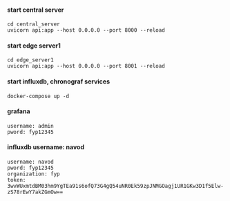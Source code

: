 #### start central server
```
cd central_server
uvicorn api:app --host 0.0.0.0 --port 8000 --reload
```

#### start edge server1
```
cd edge_server1
uvicorn api:app --host 0.0.0.0 --port 8001 --reload
```

#### start influxdb, chronograf services
```
docker-compose up -d
```

#### grafana
```
username: admin
pword: fyp12345
```

#### influxdb username: navod
```
username: navod
pword: fyp12345
organization: fyp
token: 3wvWUxmtdBM03hm9YgTEa91s6ofQ73G4gQ54uNR0Ek59zpJNMGOagj1UR1GKw3D1f5Elw-zS78rEwY7akZGmOw==
```